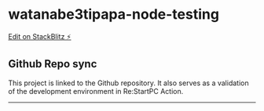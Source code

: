 # watanabe3tipapa-node-testing

[Edit on StackBlitz ⚡️](https://stackblitz.com/edit/node-sjg3zq)

## Github Repo sync

This project is linked to the Github repository.
It also serves as a validation of the development environment in Re:StartPC Action.

---


